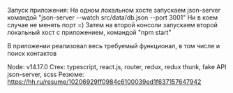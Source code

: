 Запуск приложения:
На одном локальном хосте запускаем json-server командой "json-server --watch  src/data/db.json --port 3001"
Ни в коем случае не менять порт =)
Затем на второй консоли запускаем второй локальный хост с приложением, командой "npm start" 

В приложении реализовал весь требуемый функционал, в том числе и поиск контактов

Node: v14.17.0
Стек: typescript, react.js, router, redux, redux thunk, fake API json-server, scss
Резюме: https://hh.ru/resume/10206929ff0984c6100039ed1f637157647942